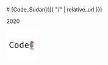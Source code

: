 <link rel="stylesheet" type="text/css" media="all" href="https://github.com/code-sudan/home/tree/master/assets/css/front.css" />
# [Code_Sudan]({{ "/" | relative_url }})

2020

<p align="left">
  <img src="images/icon1.png" width="80" title="hover text">
</p>
